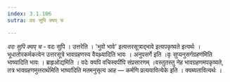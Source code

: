 ```yaml
---
index: 3.1.106
sutra: वदः सुपि क्यप् च

---
```

_वदः सुपि क्यप् च_ - वदः सुपि । उत्तरेति । 'भुवो भावे' इत्यत्तरसूत्राद्भावे इत्यपकृष्यते इत्यर्थः । भूधातोरकर्मकत्वेन उत्तरसूत्रे भावग्रहणस्य वैयथ्र्यादिति भावः । अनुपसर्गे इति ।वृः सुप्यनुसर्गग्रहण॑मिति भाष्यादिति भावः । ब्राहृओद्यमिति । वदेः क्यपि	वचिस्वपी॑पि संप्रसारणम् ।वस्तुतस्तु नेह भावग्रहणमपकृष्यते, तत्र भावग्रहणमुत्तरार्थमिति भाष्या॑दिति मतमनुसृत्य आह —  कर्मणि प्रत्ययावित्येके इति । क्यब्यतावित्यर्थः ।